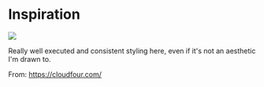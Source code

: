 # Inspiration

![](https://db-feed.s3.amazonaws.com/legacy/screencapture-cloudfour-1482006680322-1482006767218.png)

Really well executed and consistent styling here, even if it's not an aesthetic I'm drawn to.

From: https://cloudfour.com/